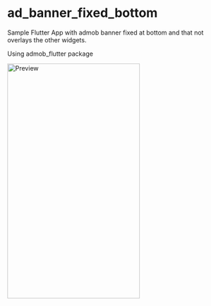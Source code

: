# ad_banner_fixed_bottom

Sample Flutter App with admob banner fixed at bottom and that not overlays the other widgets.

Using admob_flutter package

<img src="output/sample.gif" alt="Preview" width="300" height="533">